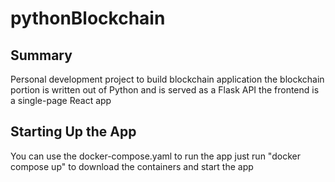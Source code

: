 # pythonBlockchain
## Summary
Personal development project to build blockchain application
the blockchain portion is written out of Python and is served as a Flask API
the frontend is a single-page React app
## Starting Up the App
You can use the docker-compose.yaml to run the app
just run "docker compose up" to download the containers and start the app